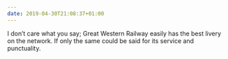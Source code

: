 ```yaml
---
date: 2019-04-30T21:08:37+01:00
---
```


I don’t care what you say; Great Western Railway easily has the best livery on the network. If only the same could be said for its service and punctuality.
